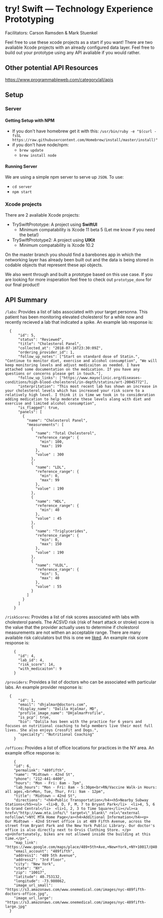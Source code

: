 # try! Swift — Technology Experience Prototyping
Facilitators: Carson Ramsden & Mark Stuenkel

Feel free to use these xcode projects as a start if you want! There are two avaliable Xcode projects with an already configured data layer. Feel free to build out your prototype using any API avaliable if you would rather.

## Other potential API Resources
https://www.programmableweb.com/category/all/apis

## Setup
### Server
#### Getting Setup with NPM
- If you don't have homebrew get it with this: `/usr/bin/ruby -e "$(curl -fsSL https://raw.githubusercontent.com/Homebrew/install/master/install)"`
- if you don't have node/npm:
  - `brew update`
  - `brew install node`

#### Running Server
We are using a simple npm server to serve up `JSON`. To use:
- `cd server`
- `npm start`

### Xcode projects
There are 2 avaliable Xcode projects:
- TrySwiftPrototype: A project using **SwiftUI**
  - Minimum compatability is Xcode 11 beta 5 (Let me know if you need the beta!)
- TrySwiftPrototype2: A project using **UIKit**
  - Minimum compatability is Xcode 10.2

On the master branch you should find a barebones app in which the networking layer has already been built out and the data is being stored in codable objects that represent these api objects. 

We also went through and built a prototype based on this use case. If you are looking for more insperation feel free to check out `prototype_done` for our final product!

## API Summary
`/labs`: Provides a list of labs associated with your target personna. This patient has been monitoring elevated cholesterol for a while now and recently recieved a lab that indicated a spike. An example lab response is:
```
  {
      "id": 5,
      "status": "Reviewed",
      "title": "Cholesterol Panel",
      "collected_at": "2018-07-16T23:30:09Z",
      "ordering_provider_id": 1,
      "follow_up_notes": ["Start on standard dose of Statin.", "Continue to monitor diet, exercise and alcohol consumption", "We will keep monitoring levels and adjust medicaiton as needed. I have attached some documentation on the medication. If you have any questions or concerns please get in touch."],
      "follow_up_links": ["https://www.mayoclinic.org/diseases-conditions/high-blood-cholesterol/in-depth/statins/art-20045772"],
      "interpritation": "This most recent lab has shown an increase in your cholesterol levels which has increased your risk score to a relatively high level. I think it is time we took in to consideration adding medication to help moderate these levels along with diet and exercise and limited alcohol consumption",
      "is_flagged": true,
      "panels": [
        {
          "name": "Cholesterol Panel",
          "measurements": [
            {
              "name": "Total Cholesterol",
              "reference_range": {
                "min": 100,
                "max": 199
              },
              "value" : 300
            },
            {
              "name": "LDL",
              "reference_range": {
                "min": 0,
                "max": 99
              },
              "value" : 190
            },
            {
              "name": "HDL",
              "reference_range": {
                "min": 40
              },
              "value" : 45
            },
            {
              "name": "Triglycerides",
              "reference_range": {
                "min": 0,
                "max": 150
              },
              "value" : 190
            },
            {
              "name": "VLDL",
              "reference_range": {
                "min": 5,
                "max": 40
              },
              "value" : 55
            }
          ]
        }
      ]
    }
```

`/riskScores`: Provides a list of risk scores associated with labs with cholesterol panels. The ACSVD risk (risk of heart attack or stroke) score is the value that the provider actually uses to determine if cholestorol measurements are not withen an acceptable range. There are many available risk calculators but this is one we [liked]( https://statindecisionaid.mayoclinic.org). An example risk score response is:
```
    {
      "id": 4,
      "lab_id": 4,
      "risk_score": 14,
      "with_medicaiton": 9
    }
```

`/providers`: Provides a list of doctors who can be associated with particular labs. An example provider response is:
```    
  {
      "id": 1,
      "email": "dhjalmar@doctors.com",
      "display_name": "Dalila Hjalmar, MD",
      "profile_image_name": "DHjalmarProfile",
      "is_pcp": true,
      "bio": "Dalila has been with the practice for 6 years and focuses on nutritional coaching to help members live their most full lives. She also enjoys CrossFit and Dogs.",
      "specialty": "Nutritional Coaching"
    }
  ```
  `/offices`: Provides a list of office locations for practices in the NY area. An example office response is:
  ```
      {
      "id": 6,
      "permalink": "489fifth",
      "name": "Midtown - 42nd St",
      "phone": "212-441-4400",
      "hours": "Mon - Fri: 8am - 7pm",
      "lab_hours": "Mon - Fri: 8am - 5:30pm<br>RN/Vaccine Walk-in Hours: all ages,<br>Mon, Tue, Thur, Fri: 9am - 12pm",
      "title": "Midtown – 42nd St",
      "directions": "<h4>Public Transportation</h4><h5>Nearby Subway Stations</h5><ul>  <li>B, D, F, M, 7 to Bryant Park</li>  <li>4, 5, 6 to Grand Central</li>  <li>1, 2, 3 to Time Square</li></ul><a href=\"http://www.mta.info/\" target=\"_blank\" rel=\"external nofollow\">NYC MTA Home Page</a><h4>Additional Information</h4><p>  Our Midtown - 42nd Street office is at 489 Fifth Avenue, across the street from Bryant Park and the New York Public Library. Our doctor's office is also directly next to Orvis Clothing Store. </p><p>Unfortunately, bikes are not allowed inside the building at this time.</p>",
      "map_link": "https://www.google.com/maps/place/489+5th+Ave,+New+York,+NY+10017/@40.7531364,-73.9830508,17z/data=!3m1!4b1!4m2!3m1!1s0x89c2590045cfd5dd:0x6f00d1e5bb20dd82",
      "email_account": "489fifth",
      "address1": "489 5th Avenue",
      "address2": "3rd Floor",
      "city": "New York",
      "state": "NY",
      "zip": "10017",
      "latitude": 40.753132,
      "longitude": -73.980862,
      "image_url_small": "https://s3.amazonaws.com/www.onemedical.com/images/nyc-489fifth-doctors-office.jpg",
      "image_url_large": "https://s3.amazonaws.com/www.onemedical.com/images/nyc-489fifth-large.jpg"
    }
  ```
